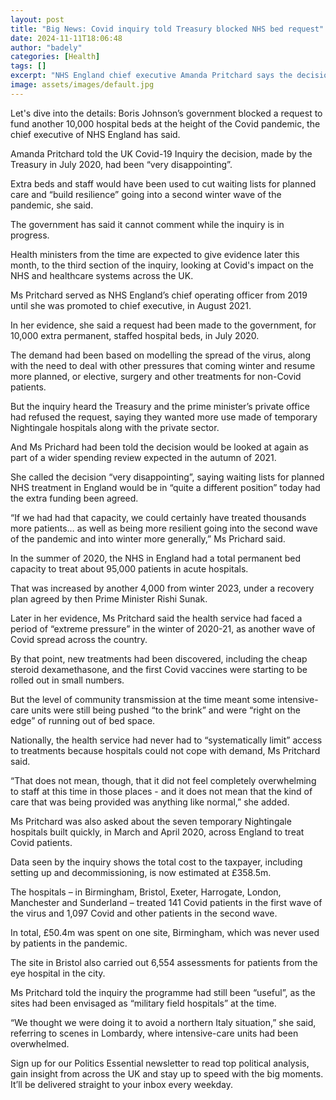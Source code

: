 ```yaml
---
layout: post
title: "Big News: Covid inquiry told Treasury blocked NHS bed request"
date: 2024-11-11T18:06:48
author: "badely"
categories: [Health]
tags: []
excerpt: "NHS England chief executive Amanda Pritchard says the decision, in July 2020, was very disappointing."
image: assets/images/default.jpg
---
```


Let's dive into the details: Boris Johnson’s government blocked a request to fund another 10,000 hospital beds at the height of the Covid pandemic, the chief executive of NHS England has said.

Amanda Pritchard told the UK Covid-19 Inquiry the decision, made by the Treasury in July 2020, had been “very disappointing”.

Extra beds and staff would have been used to cut waiting lists for planned care and “build resilience” going into a second winter wave of the pandemic, she said.

The government has said it cannot comment while the inquiry is in progress.

Health ministers from the time are expected to give evidence later this month, to the third section of the inquiry, looking at Covid's impact on the NHS and healthcare systems across the UK.

Ms Pritchard served as NHS England’s chief operating officer from 2019 until she was promoted to chief executive, in August 2021.

In her evidence, she said a request had been made to the government, for 10,000 extra permanent, staffed hospital beds, in July 2020.

The demand had been based on modelling the spread of the virus, along with the need to deal with other pressures that coming winter and resume more planned, or elective, surgery and other treatments for non-Covid patients.

But the inquiry heard the Treasury and the prime minister’s private office had refused the request, saying they wanted more use made of temporary Nightingale hospitals along with the private sector.

And Ms Prichard had been told the decision would be looked at again as part of a wider spending review expected in the autumn of 2021.

She called the decision “very disappointing”, saying waiting lists for planned NHS treatment in England would be in “quite a different position” today had the extra funding been agreed.

“If we had had that capacity, we could certainly have treated thousands more patients… as well as being more resilient going into the second wave of the pandemic and into winter more generally,” Ms Prichard said.

In the summer of 2020, the NHS in England had a total permanent bed capacity to treat about 95,000 patients in acute hospitals.

That was increased by another 4,000 from winter 2023, under a recovery plan agreed by then Prime Minister Rishi Sunak.

Later in her evidence, Ms Pritchard said the health service had faced a period of “extreme pressure” in the winter of 2020-21, as another wave of Covid spread across the country.

By that point, new treatments had been discovered, including the cheap steroid dexamethasone, and the first Covid vaccines were starting to be rolled out in small numbers.

But the level of community transmission at the time meant some intensive-care units were still being pushed “to the brink” and were “right on the edge” of running out of bed space.

Nationally, the health service had never had to “systematically limit” access to treatments because hospitals could not cope with demand, Ms Pritchard said.

“That does not mean, though, that it did not feel completely overwhelming to staff at this time in those places - and it does not mean that the kind of care that was being provided was anything like normal,” she added.

Ms Pritchard was also asked about the seven temporary Nightingale hospitals built quickly, in March and April 2020, across England to treat Covid patients.

Data seen by the inquiry shows the total cost to the taxpayer, including setting up and decommissioning, is now estimated at £358.5m.

The hospitals – in Birmingham, Bristol, Exeter, Harrogate, London, Manchester and Sunderland – treated 141 Covid patients in the first wave of the virus and 1,097 Covid and other patients in the second wave.

In total, £50.4m was spent on one site, Birmingham, which was never used by patients in the pandemic.

The site in Bristol also carried out 6,554 assessments for patients from the eye hospital in the city. 

Ms Pritchard told the inquiry the programme had still been “useful”, as the sites had been envisaged as “military field hospitals” at the time.

“We thought we were doing it to avoid a northern Italy situation,” she said, referring to scenes in Lombardy, where intensive-care units had been overwhelmed.

Sign up for our Politics Essential newsletter to read top political analysis, gain insight from across the UK and stay up to speed with the big moments. It’ll be delivered straight to your inbox every weekday.

